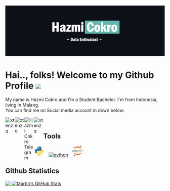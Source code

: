 [![Header](https://raw.githubusercontent.com/hazmicokro/hazmicokro/master/Profile.png "Header")](https://instagram.com/hazmicokro)

# Hai.., folks! Welcome to my Github Profile ![](https://komarev.com/ghpvc/?username=hazmicokro&label=PROFILE+VISITS)

My name is Hazmi Cokro and I'm a Student Bachelor. I'm from Indonesia, living in Malang. \
You can find me on Social media account in down below:

<a href="https://instagram.com/hazmicokro" target="blank"><img align="left" src="https://raw.githubusercontent.com/xtenzQ/xtenzQ/master/icons/instagram.svg" alt="xtenzq" width="30px" /></a>
<a href="https://linkedin.com/in/hazmicokro" target="blank"><img align="left" src="https://raw.githubusercontent.com/xtenzQ/xtenzQ/master/icons/linkedin.svg" alt="xtenzq" width="30px" /></a>
  <a href="https://t.me/hazmicokro">
  <img align="left" alt="Hazmi Cokro Telegram" width="30px" src="https://raw.githubusercontent.com/xtenzQ/xtenzQ/master/icons/telegram.svg" />
</a>
<a href="https://fb.com/hazmicokro" target="blank"><img align="left" src="https://raw.githubusercontent.com/xtenzQ/xtenzQ/master/icons/facebook.svg" alt="xtenzq" width="30px" /></a>
</br>

## Tools
<p align="left">
<a href="#" target="_blank"> <img src="https://raw.githubusercontent.com/devicons/devicon/master/icons/python/python-original.svg" alt="python" width="35" height="35"/></a> &nbsp;
<a href="#" target="_blank"> <img src="https://raw.githubusercontent.com/xtenzQ/xtenzQ/master/icons/tensorflow.svg" alt="python" width="35" height="35"/></a> &nbsp;
<a href="#" target="_blank"> <img src="https://raw.githubusercontent.com/devicons/devicon/master/icons/jupyter/jupyter-original-wordmark.svg" alt="jupyter" width="35" height="35"/></a> &nbsp;

## Github Statistics
<a href="https://github.com/hazmicokro/hazmicokro">
  <img align="center" src="https://github-readme-stats.vercel.app/api/top-langs/?username=hazmicokro&hide=java,html,tex&title_color=ffffff&text_color=c9cacc&icon_color=2bbc8a&bg_color=1d1f21&langs_count=3" />
</a>

<a href="https://github.com/hazmicokro/hazmicokro">
  <img align="center" src="https://github-readme-stats.vercel.app/api?username=hazmicokro&show_icons=true&line_height=27&count_private=true&title_color=ffffff&text_color=c9cacc&icon_color=2bbc8a&bg_color=1d1f21" alt="Martin's GitHub Stats" />
</a>

[1.2]: http://i.imgur.com/wWzX9uB.png 
[2.2]: http://i.imgur.com/9I6NRUm.png 
[3.2]: https://raw.githubusercontent.com/MartinHeinz/MartinHeinz/master/linkedin-3-16.png (LinkedIn icon without padding)

[1]: https://twitter.com/hazmi_cokro
[2]: https://github.com/hazmicokro
[3]: https://www.linkedin.com/in/hazmicokro/
